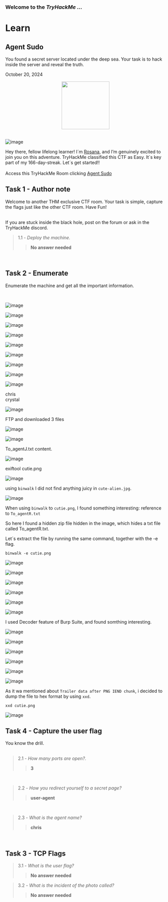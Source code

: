 <h3> Welcome to the <em>TryHackMe ...</em></h3>
<h1>Learn</h1>
<h2>Agent Sudo</h2>
<p>You found a secret server located under the deep sea. Your task is to hack inside the server and reveal the truth.</p>
<p>October 20, 2024<br></p>

<div style="display: flex; justify-content: center; align-items: center;">
    <img src="https://github.com/user-attachments/assets/e78f69eb-2323-47d4-9684-7b478c5d8041" width="150px" height="150px"/>
</div>
<br>

![image](https://github.com/user-attachments/assets/91b404c1-6b40-4ab0-91d2-7bcdc88a6623)

<p>Hey there, fellow lifelong learner! I´m <a href="https://www.linkedin.com/in/rosanafssantos/">Rosana</a>, and I’m genuinely excited to join you on this adventure. TryHackMe classified this CTF as Easy. It´s key part of my 166-day-streak. Let´s get started!!<br><br>
Access this TryHackMe Room clicking <a href="https://tryhackme.com/r/room/agentsudoctf)">Agent Sudo</a></p>

<h2>Task 1 - Author note</h2>

<p>Welcome to another THM exclusive CTF room. Your task is simple, capture the flags just like the other CTF room. Have Fun!<br><br>

If you are stuck inside the black hole, post on the forum or ask in the TryHackMe discord.<br>

> 1.1 - <em>Deploy the machine.</em><br>
>> <strong>No answer needed</strong><br>
<p><br></p>

<h2>Task 2 - Enumerate</h2>

<p>Enumerate the machine and get all the important information.</p>
<p><br></p>

![image](https://github.com/user-attachments/assets/d546fa08-249c-4ed0-a4f9-334345317574)

![image](https://github.com/user-attachments/assets/ee588800-45e4-4284-9fbe-750bfc2f242e)

![image](https://github.com/user-attachments/assets/b4293f1d-28db-4ca8-b39c-513437299700)

![image](https://github.com/user-attachments/assets/95ed8ed9-f97a-4e47-9fa7-cc16b5a258d4)

![image](https://github.com/user-attachments/assets/9d512800-b9a7-4bd2-be45-311c6538a19b)

![image](https://github.com/user-attachments/assets/62c1ac57-7b62-4a7d-8c82-7fcfedb2248c)

![image](https://github.com/user-attachments/assets/9b37b066-0628-40cc-be7c-0ecba764696e)

![image](https://github.com/user-attachments/assets/15f6cdf6-8569-43fa-808e-8451892b3624)

![image](https://github.com/user-attachments/assets/24157b66-2e18-4f31-8a99-b02c72423b87)

chris<br>
crystal

![image](https://github.com/user-attachments/assets/590adc6f-f46c-4f18-ae43-c33c1df46ae4)

<p> FTP and downloaded 3 files </P>

![image](https://github.com/user-attachments/assets/213047eb-243a-4861-ba40-9c55027b2cef)

![image](https://github.com/user-attachments/assets/ecedcbd4-53a0-4f64-9d09-f8574637ca9c)


<p> To_agentJ.txt  content.</p>

![image](https://github.com/user-attachments/assets/63ade370-a69f-4891-99cb-efb5f95bb75b)

<p> exiftool cutie.png</p>

![image](https://github.com/user-attachments/assets/122d1496-9fcf-444a-bfe2-3da61f605a06)

<p>using <code>binwalk</code> I did not find anything juicy in <code>cute-alien.jpg</code>.</p>

![image](https://github.com/user-attachments/assets/29d8701a-f5a4-43a2-bf70-48fcf5397d6c)

<p>When using <code>binwalk</code> to <code>cutie.png</code>, I found something interesting: reference to <code>To_agentR.txt</code> </p>

<p> So here I found a hidden zip file hidden in the image, which hides a txt file called To_agentR.txt.</p>

<p>Let´s extract the file by running the same command, together with the -e flag.</p>

<code>binwalk -e cutie.png</code>

![image](https://github.com/user-attachments/assets/3d62e27d-620a-490d-89a5-f55acd2ac63e)

![image](https://github.com/user-attachments/assets/81f70c5f-76b9-4926-ac21-10f06b72b240)

![image](https://github.com/user-attachments/assets/80b844a8-a05a-472d-b9d7-72a1c597c727)

![image](https://github.com/user-attachments/assets/174b7857-ff82-41a7-9e2b-519980cf0a31)

![image](https://github.com/user-attachments/assets/e2dce9c8-aef8-40cd-8b59-3f55216019f4)

![image](https://github.com/user-attachments/assets/be553b6a-8c59-4b00-8df2-1551ac9b30a3)

<p>I used Decoder feature of Burp Suite, and found somthing interesting.</p>

![image](https://github.com/user-attachments/assets/6fd90439-07c4-459c-ac33-ed6a9aaec5be)


![image](https://github.com/user-attachments/assets/12af0b68-e68d-4775-b87b-9a609e3d991f)

![image](https://github.com/user-attachments/assets/e65a71a6-5837-492c-868d-4f9dffd0f819)

![image](https://github.com/user-attachments/assets/cee7616a-dc5b-4a00-bbda-253f6945684e)







![image](https://github.com/user-attachments/assets/4c35e570-94bd-4c2f-8334-7beaf09b7468)











![image](https://github.com/user-attachments/assets/0d3f990c-19ec-4085-85bb-354894d66b1a)

<p>As it wa mentioned about <code>Trailer data after PNG IEND chunk</code>, i decided to dump the file to hex format by using <code>xxd</code>.</p>


<code>xxd cutie.png</code>

![image](https://github.com/user-attachments/assets/6b7674fe-5c8d-49be-8516-5967954cec70)



<h2>Task 4 - Capture the user flag</h2>

<p>You know the drill.<br><br>




















> 2.1 - <em>How many ports are open?.</em><br>
>> <strong>3</strong><br>
<p><br></p>

> 2.2 - <em>How you redirect yourself to a secret page?</em><br>
>> <strong>user-agent</strong><br>
<p><br></p>

> 2.3 - <em>What is the agent name?</em><br>
>> <strong>chris</strong><br>
<p><br></p>


<h2>Task 3 - TCP Flags</h2>

> 3.1 - <em>What is the user flag?</em><br>
>> <strong>No answer needed</strong><br>
<p></p>

> 3.2 - <em>What is the incident of the photo called?</em><br>
>> <strong>No answer needed</strong><br>
<p><br></p>



